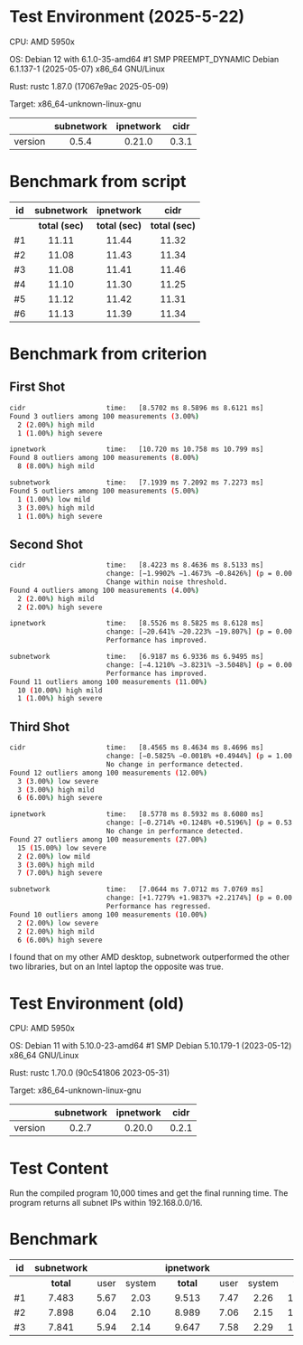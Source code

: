 # Test Environment (2025-5-22)

CPU: AMD 5950x

OS: Debian 12 with 6.1.0-35-amd64 #1 SMP PREEMPT_DYNAMIC Debian 6.1.137-1 (2025-05-07) x86_64 GNU/Linux

Rust: rustc 1.87.0 (17067e9ac 2025-05-09)

Target: x86_64-unknown-linux-gnu

|         | subnetwork | ipnetwork | cidr  |
| :-----: | :--------: | :-------: | :---: |
| version |   0.5.4    |  0.21.0   | 0.3.1 |

# Benchmark from script

|  id   |   subnetwork    |    ipnetwork    |      cidr       |
| :---: | :-------------: | :-------------: | :-------------: |
|       | **total (sec)** | **total (sec)** | **total (sec)** |
|  #1   |      11.11      |      11.44      |      11.32      |
|  #2   |      11.08      |      11.43      |      11.34      |
|  #3   |      11.08      |      11.41      |      11.46      |
|  #4   |      11.10      |      11.30      |      11.25      |
|  #5   |      11.12      |      11.42      |      11.31      |
|  #6   |      11.13      |      11.39      |      11.34      |

# Benchmark from criterion

## First Shot

```bash
cidr                    time:   [8.5702 ms 8.5896 ms 8.6121 ms]
Found 3 outliers among 100 measurements (3.00%)
  2 (2.00%) high mild
  1 (1.00%) high severe

ipnetwork               time:   [10.720 ms 10.758 ms 10.799 ms]
Found 8 outliers among 100 measurements (8.00%)
  8 (8.00%) high mild

subnetwork              time:   [7.1939 ms 7.2092 ms 7.2273 ms]
Found 5 outliers among 100 measurements (5.00%)
  1 (1.00%) low mild
  3 (3.00%) high mild
  1 (1.00%) high severe
```

## Second Shot

```bash
cidr                    time:   [8.4223 ms 8.4636 ms 8.5133 ms]
                        change: [−1.9902% −1.4673% −0.8426%] (p = 0.00 < 0.05)
                        Change within noise threshold.
Found 4 outliers among 100 measurements (4.00%)
  2 (2.00%) high mild
  2 (2.00%) high severe

ipnetwork               time:   [8.5526 ms 8.5825 ms 8.6128 ms]
                        change: [−20.641% −20.223% −19.807%] (p = 0.00 < 0.05)
                        Performance has improved.

subnetwork              time:   [6.9187 ms 6.9336 ms 6.9495 ms]
                        change: [−4.1210% −3.8231% −3.5048%] (p = 0.00 < 0.05)
                        Performance has improved.
Found 11 outliers among 100 measurements (11.00%)
  10 (10.00%) high mild
  1 (1.00%) high severe
```

## Third Shot

```bash
cidr                    time:   [8.4565 ms 8.4634 ms 8.4696 ms]
                        change: [−0.5825% −0.0018% +0.4944%] (p = 1.00 > 0.05)
                        No change in performance detected.
Found 12 outliers among 100 measurements (12.00%)
  3 (3.00%) low severe
  3 (3.00%) high mild
  6 (6.00%) high severe

ipnetwork               time:   [8.5778 ms 8.5932 ms 8.6080 ms]
                        change: [−0.2714% +0.1248% +0.5196%] (p = 0.53 > 0.05)
                        No change in performance detected.
Found 27 outliers among 100 measurements (27.00%)
  15 (15.00%) low severe
  2 (2.00%) low mild
  3 (3.00%) high mild
  7 (7.00%) high severe

subnetwork              time:   [7.0644 ms 7.0712 ms 7.0769 ms]
                        change: [+1.7279% +1.9837% +2.2174%] (p = 0.00 < 0.05)
                        Performance has regressed.
Found 10 outliers among 100 measurements (10.00%)
  2 (2.00%) low severe
  2 (2.00%) high mild
  6 (6.00%) high severe
```

I found that on my other AMD desktop, subnetwork outperformed the other two libraries, but on an Intel laptop the opposite was true.

# Test Environment (old)

CPU: AMD 5950x

OS: Debian 11 with 5.10.0-23-amd64 #1 SMP Debian 5.10.179-1 (2023-05-12) x86_64 GNU/Linux

Rust: rustc 1.70.0 (90c541806 2023-05-31)

Target: x86_64-unknown-linux-gnu

|         | subnetwork | ipnetwork | cidr  |
| :-----: | :--------: | :-------: | :---: |
| version |   0.2.7    |  0.20.0   | 0.2.1 |

# Test Content

Run the compiled program 10,000 times and get the final running time. The program returns all subnet IPs within 192.168.0.0/16.

# Benchmark

|  id   | subnetwork |       |        | ipnetwork |       |        |   cidr    |       |        |
| :---: | :--------: | :---: | :----: | :-------: | :---: | :----: | :-------: | :---: | :----: |
|       | **total**  | user  | system | **total** | user  | system | **total** | user  | system |
|  #1   |   7.483    | 5.67  |  2.03  |   9.513   | 7.47  |  2.26  |  11.198   | 8.84  |  2.58  |
|  #2   |   7.898    | 6.04  |  2.10  |   8.989   | 7.06  |  2.15  |  11.217   | 8.83  |  2.60  |
|  #3   |   7.841    | 5.94  |  2.14  |   9.647   | 7.58  |  2.29  |  11.163   | 8.78  |  2.60  |
